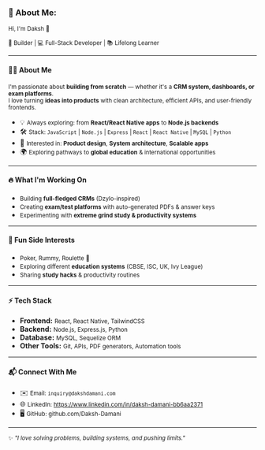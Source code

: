 ### 💫 About Me:
<small>Hi, I'm Daksh 👋<br><br>🚀 Builder | 💻 Full-Stack Developer | 📚 Lifelong Learner</small>

---

#### 👨‍💻 About Me  
<small>I'm passionate about **building from scratch** — whether it's a **CRM system, dashboards, or exam platforms**.  
I love turning **ideas into products** with clean architecture, efficient APIs, and user-friendly frontends.</small>  

- 💡 <small>Always exploring: from **React/React Native apps** to **Node.js backends**</small>  
- 🛠️ <small>Stack: `JavaScript` | `Node.js` | `Express` | `React` | `React Native` | `MySQL`  | `Python`</small>  
- 🎯 <small>Interested in: **Product design**, **System architecture**, **Scalable apps**</small>  
- 🌍 <small>Exploring pathways to **global education** & international opportunities</small>  

---

#### 🔥 What I'm Working On  
- <small>Building **full-fledged CRMs** (Dzylo-inspired)</small>  
- <small>Creating **exam/test platforms** with auto-generated PDFs & answer keys</small>  
- <small>Experimenting with **extreme grind study & productivity systems**</small>  

---

#### 🎲 Fun Side Interests  
- <small>Poker, Rummy, Roulette 🎴</small>  
- <small>Exploring different **education systems** (CBSE, ISC, UK, Ivy League)</small>  
- <small>Sharing **study hacks** & productivity routines</small>  

---

#### ⚡ Tech Stack  
- **Frontend:** <small>React, React Native, TailwindCSS</small>  
- **Backend:** <small>Node.js, Express.js, Python</small>  
- **Database:** <small>MySQL, Sequelize ORM</small>  
- **Other Tools:** <small>Git, APIs, PDF generators, Automation tools</small>  

---

#### 📬 Connect With Me  
- ✉️ <small>Email: `inquiry@dakshdamani.com`</small>  
- 🌐 <small>LinkedIn: https://www.linkedin.com/in/daksh-damani-bb6aa2371</small>  
- 🖥️ <small>GitHub: github.com/Daksh-Damani</small>  

---

<small>✨ _"I love solving problems, building systems, and pushing limits."_</small>

